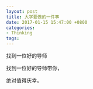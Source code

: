 ```yaml
---
layout: post
title: 大学要做的一件事
date: 2017-01-15 15:47:00 +0800
categories:
- Thinking
tags:
---
```



找到一位好的导师

找到一位好的导师带你，

绝对值得庆幸。